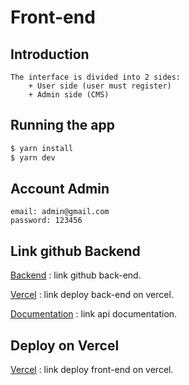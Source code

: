 # Front-end

## Introduction

    The interface is divided into 2 sides:
        + User side (user must register)
        + Admin side (CMS)

## Running the app

```bash
$ yarn install
$ yarn dev

```

## Account Admin

    email: admin@gmail.com
    password: 123456

## Link github Backend

[Backend](https://github.com/Nguyenleminhbao-tt5/BookingBe.git) : link github back-end.

[Vercel](https://booking-be-beta.vercel.app/) : link deploy back-end on vercel.

[Documentation](https://documenter.getpostman.com/view/23216504/2sA2xe5ZtL) : link api documentation.

## Deploy on Vercel

[Vercel](https://booking-fe.vercel.app) : link deploy front-end on vercel.
